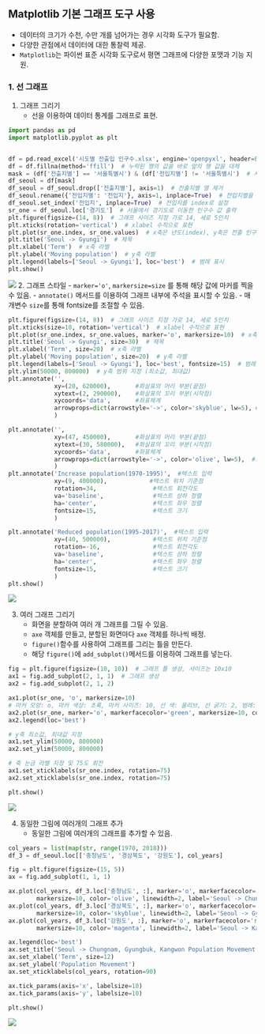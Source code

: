 ## Matplotlib 기본 그래프 도구 사용
- 데이터의 크기가 수천, 수만 개를 넘어가는 경우 시각화 도구가 필요함.
- 다양한 관점에서 데이터에 대한 통찰력 제공.
- `Matplotlib`는 파이썬 표준 시각화 도구로서 평면 그래프에 다양한 포맷과 기능 지원.

### 1. 선 그래프
1. 그래프 그리기
    - 선을 이용하여 데이터 통계를 그래프로 표현.
```python
import pandas as pd
import matplotlib.pyplot as plt


df = pd.read_excel('시도별 전출입 인구수.xlsx', engine='openpyxl', header=0)
df = df.fillna(method='ffill')  # 누락된 행의 값을 바로 앞의 행 값을 대체
mask = (df['전출지별'] == '서울특별시') & (df['전입지별'] != '서울특별시')  # 서울특별시에서 타지역으로 전출 필터링
df_seoul = df[mask]
df_seoul = df_seoul.drop(['전출지별'], axis=1)  # 전출지별 열 제거
df_seoul.rename({'전입지별': '전입지'}, axis=1, inplace=True)  # 전입지별을 전입지로 이름 변겅
df_seoul.set_index('전입지', inplace=True)  # 전입지를 index로 설정
sr_one = df_seoul.loc['경기도']  # 서울에서 경기도로 이동한 인구수 값 출력
plt.figure(figsize=(14, 8))  # 그래프 사이즈 지정 가로 14, 세로 5인치
plt.xticks(rotation='vertical')  # xlabel 수직으로 표현
plt.plot(sr_one.index, sr_one.values)  # x축은 년도(index), y축은 전출 인구수(values)
plt.title('Seoul -> Gyungi')  # 제목
plt.xlabel('Term')  # x축 라벨
plt.ylabel('Moving population')  # y축 라벨
plt.legend(labels=['Seoul -> Gyungi'], loc='best')  # 범례 표시
plt.show()
```
![](D:\PandasStudy\img\Figure_1.png)
2. 그래프 스타일
    - `marker='o'`, `markersize=size` 를 통해 해당 값에 마커를 찍을 수 있음.
    - `annotate()` 메서드를 이용하여 그래프 내부에 주석을 표시할 수 있음.
    - 매개변수 `size`를 통해 fontsize를 조절할 수 있음.
```python
plt.figure(figsize=(14, 8))  # 그래프 사이즈 지정 가로 14, 세로 5인치
plt.xticks(size=10, rotation='vertical')  # xlabel 수직으로 표현
plt.plot(sr_one.index, sr_one.values, marker='o', markersize=10)  # x축은 년도(index), y축은 전출 인구수(values)
plt.title('Seoul -> Gyungi', size=30)  # 제목
plt.xlabel('Term', size=20)  # x축 라벨
plt.ylabel('Moving population', size=20)  # y축 라벨
plt.legend(labels=['Seoul -> Gyungi'], loc='best', fontsize=15)  # 범례 표시
plt.ylim(50000, 800000)  # y축 범위 지정 (최소값, 최대값)
plt.annotate('',
             xy=(20, 620000),       #화살표의 머리 부분(끝점)
             xytext=(2, 290000),    #화살표의 꼬리 부분(시작점)
             xycoords='data',       #좌표체계
             arrowprops=dict(arrowstyle='->', color='skyblue', lw=5), #화살표 서식
             )

plt.annotate('',
             xy=(47, 450000),       #화살표의 머리 부분(끝점)
             xytext=(30, 580000),   #화살표의 꼬리 부분(시작점)
             xycoords='data',       #좌표체계
             arrowprops=dict(arrowstyle='->', color='olive', lw=5),  #화살표 서식
             )
plt.annotate('Increase population(1970-1995)',  #텍스트 입력
             xy=(9, 400000),            #텍스트 위치 기준점
             rotation=34,                #텍스트 회전각도
             va='baseline',              #텍스트 상하 정렬
             ha='center',                #텍스트 좌우 정렬
             fontsize=15,                #텍스트 크기
             )

plt.annotate('Reduced population(1995-2017)',  #텍스트 입력
             xy=(40, 500000),            #텍스트 위치 기준점
             rotation=-16,               #텍스트 회전각도
             va='baseline',              #텍스트 상하 정렬
             ha='center',                #텍스트 좌우 정렬
             fontsize=15,                #텍스트 크기
             )
plt.show()
```
![](D:\PandasStudy\img\Figure_2.png)

3. 여러 그래프 그리기
    - 화면을 분할하여 여러 개 그래프를 그릴 수 있음.
    - `axe` 객체를 만들고, 분할된 화면마다 `axe` 객체를 하나씩 배정.
    - `figure()`함수를 사용하여 그래프를 그리는 틀을 만든다.
    - 해당 `figure()`에 `add_subplot()`메서드를 이용하여 그래프를 넣는다.
```python
fig = plt.figure(figsize=(10, 10))  # 그래프 틀 생성, 사이즈는 10x10
ax1 = fig.add_subplot(2, 1, 1)  # 그래프 생성
ax2 = fig.add_subplot(2, 1, 2)

ax1.plot(sr_one, 'o', markersize=10)
# 마커 모양: o, 마커 색상: 초록, 마커 사이즈: 10, 선 색: 올리브, 선 굵기: 2, 범례: Seoul -> Gyungi
ax2.plot(sr_one, marker='o', markerfacecolor='green', markersize=10, color='olive', linewidth=2, label='Seoul -> Gyungi')
ax2.legend(loc='best')

# y축 최소값, 최대값 지정
ax1.set_ylim(50000, 800000)
ax2.set_ylim(50000, 800000)

# 축 눈금 라벨 지정 및 75도 회전
ax1.set_xticklabels(sr_one.index, rotation=75)
ax2.set_xticklabels(sr_one.index, rotation=75)

plt.show()
```   
![](D:\PandasStudy\img\Figure_3.png)

4. 동일한 그림에 여러개의 그래프 추가
   - 동일한 그림에 여러개의 그래프를 추가할 수 있음.
```python
col_years = list(map(str, range(1970, 2018)))
df_3 = df_seoul.loc[['충청남도', '경상북도', '강원도'], col_years]

fig = plt.figure(figsize=(15, 5))
ax = fig.add_subplot(1, 1, 1)

ax.plot(col_years, df_3.loc['충청남도', :], marker='o', markerfacecolor='green',
        markersize=10, color='olive', linewidth=2, label='Seoul -> Chungnam')
ax.plot(col_years, df_3.loc['경상북도', :], marker='o', markerfacecolor='blue',
        markersize=10, color='skyblue', linewidth=2, label='Seoul -> Gyungbuk')
ax.plot(col_years, df_3.loc['강원도', :], marker='o', markerfacecolor='red',
        markersize=10, color='magenta', linewidth=2, label='Seoul -> Kangwon')

ax.legend(loc='best')
ax.set_title('Seoul -> Chungnam, Gyungbuk, Kangwon Population Movement', size=20)
ax.set_xlabel('Term', size=12)
ax.set_ylabel('Population Movement')
ax.set_xticklabels(col_years, rotation=90)

ax.tick_params(axis='x', labelsize=10)
ax.tick_params(axis='y', labelsize=10)

plt.show()
```   
![](D:\PandasStudy\img\Figure_4.png)

